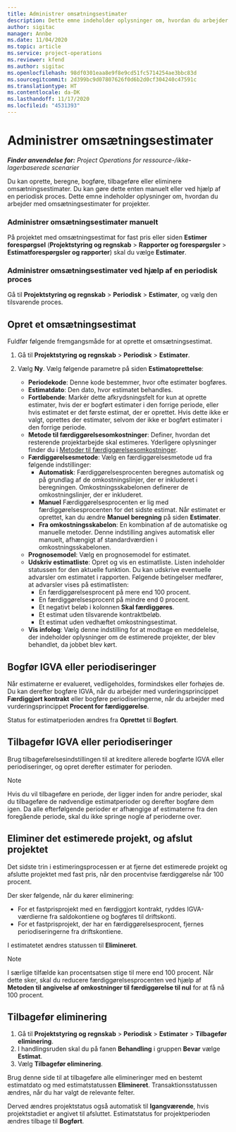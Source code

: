```yaml
---
title: Administrer omsætningsestimater
description: Dette emne indeholder oplysninger om, hvordan du arbejder med omsætningsestimater for projekter.
author: sigitac
manager: Annbe
ms.date: 11/04/2020
ms.topic: article
ms.service: project-operations
ms.reviewer: kfend
ms.author: sigitac
ms.openlocfilehash: 98df0301eaa8e9f8e9cd51fc5714254ae3bbc83d
ms.sourcegitcommit: 2d399bc9d07807626f0d6b2d0cf304240c47591c
ms.translationtype: HT
ms.contentlocale: da-DK
ms.lasthandoff: 11/17/2020
ms.locfileid: "4531393"
---
```

# <a name="manage-revenue-estimates"></a>Administrer omsætningsestimater

_**Finder anvendelse for:** Project Operations for ressource-/ikke-lagerbaserede scenarier_

Du kan oprette, beregne, bogføre, tilbageføre eller eliminere omsætningsestimater. Du kan gøre dette enten manuelt eller ved hjælp af en periodisk proces. Dette emne indeholder oplysninger om, hvordan du arbejder med omsætningsestimater for projekter.

### <a name="manage-revenue-estimates-manually"></a>Administrer omsætningsestimater manuelt

På projektet med omsætningsestimat for fast pris eller siden **Estimer forespørgsel** (**Projektstyring og regnskab** > **Rapporter og forespørgsler** > **Estimatforespørgsler og rapporter**) skal du vælge **Estimater**.

### <a name="manage-revenue-estimates-using-a-periodic-process"></a>Administrer omsætningsestimater ved hjælp af en periodisk proces

Gå til **Projektstyring og regnskab** > **Periodisk** > **Estimater**, og vælg den tilsvarende proces.

## <a name="create-a-revenue-estimate"></a>Opret et omsætningsestimat

Fuldfør følgende fremgangsmåde for at oprette et omsætningsestimat. 

1. Gå til **Projektstyring og regnskab** > **Periodisk** > **Estimater**.
2. Vælg **Ny**. Vælg følgende parametre på siden **Estimatoprettelse**:

   - **Periodekode**: Denne kode bestemmer, hvor ofte estimater bogføres.
   - **Estimatdato**: Den dato, hvor estimatet behandles.
   - **Fortløbende**: Markér dette afkrydsningsfelt for kun at oprette estimater, hvis der er bogført estimater i den forrige periode, eller hvis estimatet er det første estimat, der er oprettet. Hvis dette ikke er valgt, oprettes der estimater, selvom der ikke er bogført estimater i den forrige periode.
   - **Metode til færdiggørelsesomkostninger**: Definer, hvordan det resterende projektarbejde skal estimeres. Yderligere oplysninger finder du i [Metoder til færdiggørelsesomkostninger](cost-complete-methods.md).
   - **Færdiggørelsesmetode**: Vælg en færdiggørelsesmetode ud fra følgende indstillinger:
     - **Automatisk**: Færdiggørelsesprocenten beregnes automatisk og på grundlag af de omkostningslinjer, der er inkluderet i beregningen. Omkostningsskabelonen definerer de omkostningslinjer, der er inkluderet.
     - **Manuel**  Færdiggørelsesprocenten er lig med færdiggørelsesprocenten for det sidste estimat. Når estimatet er oprettet, kan du ændre **Manuel beregning** på siden **Estimater**.
     - **Fra omkostningsskabelon**: En kombination af de automatiske og manuelle metoder. Denne indstilling angives automatisk eller manuelt, afhængigt af standardværdien i omkostningsskabelonen.
   - **Prognosemodel**: Vælg en prognosemodel for estimatet.
   - **Udskriv estimatliste**: Opret og vis en estimatliste. Listen indeholder statussen for den aktuelle funktion. Du kan udskrive eventuelle advarsler om estimatet i rapporten. Følgende betingelser medfører, at advarsler vises på estimatlisten:
     - En færdiggørelsesprocent på mere end 100 procent.
     - En færdiggørelsesprocent på mindre end 0 procent.
     - Et negativt beløb i kolonnen **Skal færdiggøres**.
     - Et estimat uden tilsvarende kontraktbeløb.
     - Et estimat uden vedhæftet omkostningsestimat.
   - **Vis infolog**: Vælg denne indstilling for at modtage en meddelelse, der indeholder oplysninger om de estimerede projekter, der blev behandlet, da jobbet blev kørt.


## <a name="post-wip-or-accruals"></a>Bogfør IGVA eller periodiseringer

Når estimaterne er evalueret, vedligeholdes, formindskes eller forhøjes de. Du kan derefter bogføre IGVA, når du arbejder med vurderingsprincippet **Færdiggjort kontrakt** eller bogføre periodiseringerne, når du arbejder med vurderingsprincippet **Procent for færdiggørelse**.
  
Status for estimatperioden ændres fra **Oprettet** til **Bogført**.

## <a name="reverse-wip-or-accruals"></a>Tilbagefør IGVA eller periodiseringer

Brug tilbageførelsesindstillingen til at kreditere allerede bogførte IGVA eller periodiseringer, og opret derefter estimater for perioden.

> [!NOTE]
> Hvis du vil tilbageføre en periode, der ligger inden for andre perioder, skal du tilbageføre de nødvendige estimatperioder og derefter bogføre dem igen. Da alle efterfølgende perioder er afhængige af estimaterne fra den foregående periode, skal du ikke springe nogle af perioderne over.

## <a name="eliminate-the-estimate-project-and-finish-the-project"></a>Eliminer det estimerede projekt, og afslut projektet

Det sidste trin i estimeringsprocessen er at fjerne det estimerede projekt og afslutte projektet med fast pris, når den procentvise færdiggørelse når 100 procent.

Der sker følgende, når du kører eliminering:

- For et fastprisprojekt med en færdiggjort kontrakt, ryddes IGVA-værdierne fra saldokontiene og bogføres til driftskonti.
- For et fastprisprojekt, der har en færdiggørelsesprocent, fjernes periodiseringerne fra driftskontiene.

I estimatetet ændres statussen til **Elimineret**.

> [!NOTE]
> I særlige tilfælde kan procentsatsen stige til mere end 100 procent. Når dette sker, skal du reducere færdiggørelsesprocenten ved hjælp af **Metoden til angivelse af omkostninger til færdiggørelse til nul** for at få nå 100 procent.

## <a name="reverse-elimination"></a>Tilbagefør eliminering

1. Gå til **Projektstyring og regnskab** > **Periodisk** > **Estimater** > **Tilbagefør eliminering**. 
2. I handlingsruden skal du på fanen **Behandling** i gruppen **Bevar** vælge **Estimat**. 
3. Vælg **Tilbagefør eliminering**.

Brug denne side til at tilbageføre alle elimineringer med en bestemt estimatdato og med estimatstatussen **Elimineret**. Transaktionsstatussen ændres, når du har valgt de relevante felter.

Derved ændres projektstatus også automatisk til **Igangværende**, hvis projektstadiet er angivet til afsluttet. Estimatstatus for projektperioden ændres tilbage til **Bogført**.
